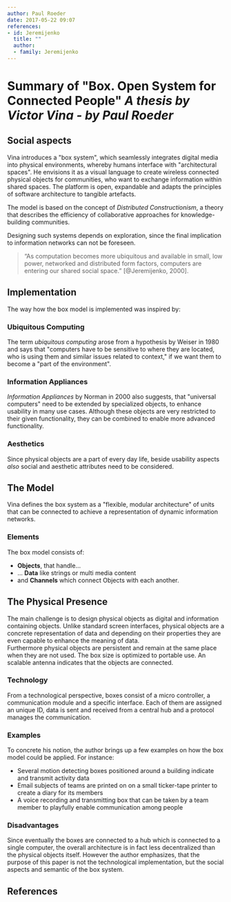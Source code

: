 ```yaml
---
author: Paul Roeder
date: 2017-05-22 09:07
references:
- id: Jeremijenko
  title: ""
  author:
  - family: Jeremijenko
---
```


# Summary of "Box. Open System for Connected People" _A thesis by Victor Vina - by Paul Roeder_

## Social aspects

Vina introduces a "box system", which seamlessly integrates digital media into physical environments, whereby humans interface with "architectural spaces". He envisions it as a visual language to create wireless connected physical objects for communities, who want to exchange information within shared spaces. The platform is open, expandable and adapts the principles of software architecture to tangible artefacts.  

The model is based on the concept of _Distributed Constructionism_, a theory that describes the efficiency of collaborative approaches for knowledge-building communities.  

Designing such systems depends on exploration, since the final implication to information networks can not be foreseen.

> “As computation becomes more ubiquitous and available in small, low power, networked and distributed form factors, computers are entering our shared social space.” [@Jeremijenko, 2000].

<!-- citation source needed if introduced -->

## Implementation

The way how the box model is implemented was inspired by:

### Ubiquitous Computing  

The term _ubiquitous computing_ arose from a hypothesis by Weiser in 1980 and says that "computers have to be sensitive to where they are located, who is using them and similar issues related to context," if we want them to become a "part of the environment".  

### Information Appliances  

_Information Appliances_ by Norman in 2000 also suggests, that "universal computers" need to be extended by specialized objects, to enhance usability in many use cases. Although these objects are very restricted to their given functionality, they can be combined to enable more advanced functionality.  

### Aesthetics

Since physical objects are a part of every day life, beside usability aspects _also_ social and aesthetic attributes need to be considered.  

## The Model  

Vina defines the box system as a "flexible, modular architecture" of units that can be connected to achieve a representation of dynamic information networks.  

### Elements

The box model consists of:  

* **Objects**, that handle...
* ... **Data** like strings or multi media content
* and **Channels** which connect Objects with each another.

## The Physical Presence  

The main challenge is to design physical objects as digital and information containing objects. Unlike standard screen interfaces, physical objects are a concrete representation of data and depending on their properties they are even capable to enhance the meaning of data.  
Furthermore physical objects are persistent and remain at the same place when they are not used. The box size is optimized to portable use. An scalable antenna indicates that the objects are connected.  

### Technology  

From a technological perspective, boxes consist of a micro controller, a communication module and a specific interface. Each of them are assigned an unique ID, data is sent and received from a central hub and a protocol manages the communication.

### Examples  

To concrete his notion, the author brings up a few examples on how the box model could be applied. For instance:  

* Several motion detecting boxes positioned around a building indicate and transmit activity data
* Email subjects of teams are printed on on a small ticker-tape printer to create a diary for its members
* A voice recording and transmitting box that can be taken by a team member to playfully enable communication among people

### Disadvantages

Since eventually the boxes are connected to a hub which is connected to a single computer, the overall architecture is in fact less decentralized than the physical objects itself. However the author emphasizes, that the purpose of this paper is not the technological implementation, but the social aspects and semantic of the box system.  

## References  


